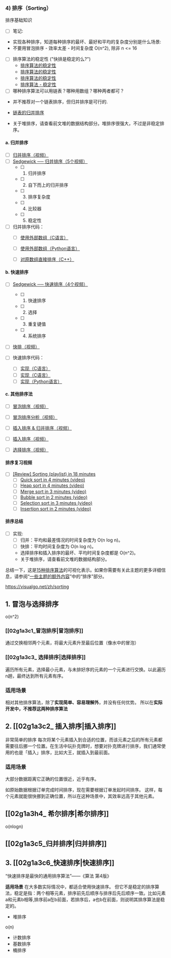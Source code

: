 

### 4) 排序（Sorting）

排序基础知识
- [ ] 笔记:
- 实现各种排序，知道每种排序的最坏、最好和平均的复杂度分别是什么场景:
- 不要用冒泡排序 - 效率太差 - 时间复杂度 O(n^2), 除非 n <= 16
- [ ] 排序算法的稳定性 ("快排是稳定的么?")
  - [排序算法的稳定性](https://en.wikipedia.org/wiki/Sorting_algorithm#Stability)
  - [排序算法的稳定性](http://stackoverflow.com/questions/1517793/stability-in-sorting-algorithms)
  - [排序算法的稳定性](http://www.geeksforgeeks.org/stability-in-sorting-algorithms/)
  - [排序算法 - 稳定性](http://homepages.math.uic.edu/~leon/cs-mcs401-s08/handouts/stability.pdf)
 - [ ] 哪种排序算法可以用链表？哪种用数组？哪种两者都可？
  - 并不推荐对一个链表排序，但归并排序是可行的.
  - [链表的归并排序](http://www.geeksforgeeks.org/merge-sort-for-linked-list/)

- 关于堆排序，请查看前文堆的数据结构部分。堆排序很强大，不过是非稳定排序。

#### a. 归并排序

- [ ] [归并排序（视频）](https://www.youtube.com/watch?v=GCae1WNvnZM&index=3&list=PL89B61F78B552C1AB)
- [ ] [Sedgewick ── 归并排序（5个视频）](https://www.coursera.org/learn/algorithms-part1/home/week/3)
    - [ ] 1. 归并排序
    - [ ] 2. 自下而上的归并排序
    - [ ] 3. 排序复杂度
    - [ ] 4. 比较器
    - [ ] 5. 稳定性

- [ ] 归并排序代码：
    - [ ] [使用外部数组（C语言）](http://www.cs.yale.edu/homes/aspnes/classes/223/examples/sorting/mergesort.c)
    - [ ] [使用外部数组（Python语言）](https://github.com/jwasham/practice-python/blob/master/merge_sort/merge_sort.py)
    - [ ] [对原数组直接排序（C++）](https://github.com/jwasham/practice-cpp/blob/master/merge_sort/merge_sort.cc)


#### b. 快速排序

- [ ] [Sedgewick ── 快速排序（4个视频）](https://www.coursera.org/learn/algorithms-part1/home/week/3)
    - [ ] 1. 快速排序
    - [ ] 2. 选择
    - [ ] 3. 重复键值
    - [ ] 4. 系统排序

- [ ] [快排（视频）](https://www.youtube.com/watch?v=y_G9BkAm6B8&index=4&list=PL89B61F78B552C1AB)


- [ ] 快速排序代码：
    - [ ] [实现（C语言）](http://www.cs.yale.edu/homes/aspnes/classes/223/examples/randomization/quick.c)
    - [ ] [实现（C语言）](https://github.com/jwasham/practice-c/blob/master/quick_sort/quick_sort.c)
    - [ ] [实现（Python语言）](https://github.com/jwasham/practice-python/blob/master/quick_sort/quick_sort.py)

#### c. 其他排序法

- [ ] [冒泡排序（视频）](https://www.youtube.com/watch?v=P00xJgWzz2c&index=1&list=PL89B61F78B552C1AB)
- [ ] [冒泡排序分析（视频）](https://www.youtube.com/watch?v=ni_zk257Nqo&index=7&list=PL89B61F78B552C1AB)
- [ ] [插入排序 & 归并排序（视频）](https://www.youtube.com/watch?v=Kg4bqzAqRBM&index=3&list=PLUl4u3cNGP61Oq3tWYp6V_F-5jb5L2iHb)
- [ ] [插入排序（视频）](https://www.youtube.com/watch?v=c4BRHC7kTaQ&index=2&list=PL89B61F78B552C1AB)


- [ ] [选择排序（视频）](https://www.youtube.com/watch?v=6nDMgr0-Yyo&index=8&list=PL89B61F78B552C1AB)

#### 排序复习视频

- [ ] [[Review] Sorting (playlist) in 18 minutes](https://www.youtube.com/playlist?list=PL9xmBV_5YoZOZSbGAXAPIq1BeUf4j20pl)
    - [ ] [Quick sort in 4 minutes (video)](https://youtu.be/Hoixgm4-P4M)
    - [ ] [Heap sort in 4 minutes (video)](https://youtu.be/2DmK_H7IdTo)
    - [ ] [Merge sort in 3 minutes (video)](https://youtu.be/4VqmGXwpLqc)
    - [ ] [Bubble sort in 2 minutes (video)](https://youtu.be/xli_FI7CuzA)
    - [ ] [Selection sort in 3 minutes (video)](https://youtu.be/g-PGLbMth_g)
    - [ ] [Insertion sort in 2 minutes (video)](https://youtu.be/JU767SDMDvA)

#### 排序总结

- [ ] 实现:
    - [ ] 归并：平均和最差情况的时间复杂度为 O(n log n)。
    - [ ] 快排：平均时间复杂度为 O(n log n)。
    - 选择排序和插入排序的最坏、平均时间复杂度都是 O(n^2)。
    - 关于堆排序，请查看前文堆的数据结构部分。

总结一下，这是[15种排序算法](https://www.youtube.com/watch?v=kPRA0W1kECg)的可视化表示。如果你需要有关此主题的更多详细信息，请参阅“[一些主题的额外内容](#一些主题的额外内容)”中的“排序”部分。


https://visualgo.net/zh/sorting

## 1. 冒泡与选择排序

o(n^2)

### [[02g1a3c1_冒泡排序|冒泡排序]]
通过交换相邻两个元素，将最大元素升至最后位置（像水中的冒泡）

### [[02g1a3c3_ 选择排序|选择排序]]
遍历所有元素，选择最小元素，与未排好序的元素的一个元素进行交换。以此遍历n趟，最终达到所有元素有序。

### 适用场景
相对其他排序算法，除了**实现简单、容易理解外**，并没有任何优势。
所以在**实际开发中，不推荐这两种排序算法**

## 2. [[02g1a3c2_ 插入排序|插入排序]]

非常简单的排序
每次将某个元素插入到合适的位置，而该元素之后的所有元素都需要往后挪一个位置。在生活中玩扑克牌时，想要对扑克牌进行排序，我们通常使用的也是「插入」排序，比如大王，就插入到最前面。

### 适用场景
大部分数据距离它正确的位置很近，近乎有序。

如原始数据根据订单完成时间排序，现在需要根据订单发起时间排序。
这样，每个元素就能很快挪到正确位置，所以在这种场景中，其效率远高于其他元素。

## [[02g1a3h4_ 希尔排序|希尔排序]]

o(nlogn)

## [[02g1a3c5_归并排序|归并排序]]

## 3. [[02g1a3c6_快速排序|快速排序]]
“快速排序是最快的通用排序算法”——《算法 第4版》

**适用场景**
在大多数实际情况中，都适合使用快速排序。
但它不是稳定的排序算法，稳定是指：两个相等元素，排序前先后顺序与排序后先后顺序一致。比如元素a和元素b相等,排序前a在b前面，若排序后，a也b在前面，则说明其排序算法是稳定的。


- 堆排序

o(n)
- 计数排序
- 基数排序
- 桶排序
